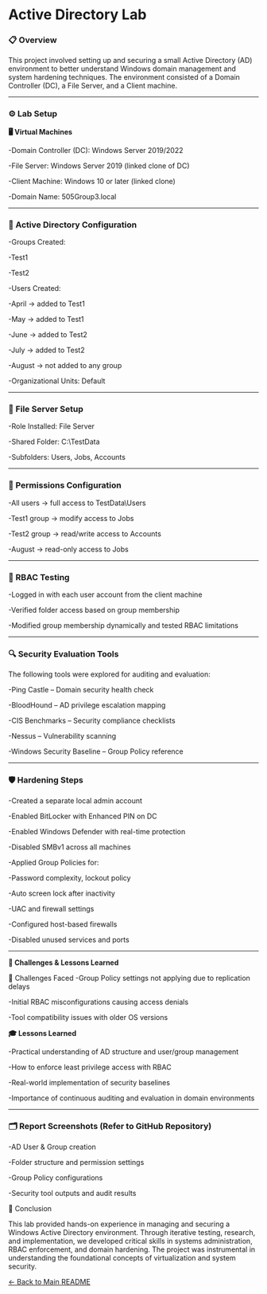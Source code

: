 
# Active Directory Lab

### 📋 Overview <br>

This project involved setting up and securing a small Active Directory (AD) environment to better understand Windows domain management and system hardening techniques. The environment consisted of a Domain Controller (DC), a File Server, and a Client machine.

---

### ⚙️ Lab Setup <br>

**🖥️ Virtual Machines** <br>

-Domain Controller (DC): Windows Server 2019/2022

-File Server: Windows Server 2019 (linked clone of DC)

-Client Machine: Windows 10 or later (linked clone)

-Domain Name: 505Group3.local

---

### 🧱 Active Directory Configuration <br>

-Groups Created:

  -Test1

  -Test2

-Users Created:

  -April → added to Test1

  -May → added to Test1

  -June → added to Test2

  -July → added to Test2

  -August → not added to any group

-Organizational Units: Default

---

### 📁 File Server Setup <br>

-Role Installed: File Server

-Shared Folder: C:\TestData

   -Subfolders: Users, Jobs, Accounts

---

### 🔐 Permissions Configuration <br>

-All users → full access to TestData\Users

-Test1 group → modify access to Jobs

-Test2 group → read/write access to Accounts

-August → read-only access to Jobs

---

### 🧪 RBAC Testing <br>

-Logged in with each user account from the client machine

-Verified folder access based on group membership

-Modified group membership dynamically and tested RBAC limitations

---

### 🔍 Security Evaluation Tools <br>

The following tools were explored for auditing and evaluation:

-Ping Castle – Domain security health check

-BloodHound – AD privilege escalation mapping

-CIS Benchmarks – Security compliance checklists

-Nessus – Vulnerability scanning

-Windows Security Baseline – Group Policy reference

---

### 🛡️ Hardening Steps <br>

-Created a separate local admin account

-Enabled BitLocker with Enhanced PIN on DC

-Enabled Windows Defender with real-time protection

-Disabled SMBv1 across all machines

-Applied Group Policies for:

  -Password complexity, lockout policy

  -Auto screen lock after inactivity

  -UAC and firewall settings

-Configured host-based firewalls

-Disabled unused services and ports

---

**🧾 Challenges & Lessons Learned <br>**

🔧 Challenges Faced
-Group Policy settings not applying due to replication delays

-Initial RBAC misconfigurations causing access denials

-Tool compatibility issues with older OS versions

**🎓 Lessons Learned <br>**

-Practical understanding of AD structure and user/group management

-How to enforce least privilege access with RBAC

-Real-world implementation of security baselines

-Importance of continuous auditing and evaluation in domain environments

---

### 🗂️ Report Screenshots (Refer to GitHub Repository) <br>

-AD User & Group creation

-Folder structure and permission settings

-Group Policy configurations

-Security tool outputs and audit results

📌 Conclusion

This lab provided hands-on experience in managing and securing a Windows Active Directory environment. Through iterative testing, research, and implementation, we developed critical skills in systems administration, RBAC enforcement, and domain hardening. The project was instrumental in understanding the foundational concepts of virtualization and system security.



[← Back to Main README](https://github.com/mmransem09/README.md)
